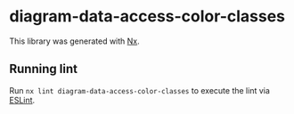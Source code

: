 # diagram-data-access-color-classes

This library was generated with [Nx](https://nx.dev).

## Running lint

Run `nx lint diagram-data-access-color-classes` to execute the lint via [ESLint](https://eslint.org/).
